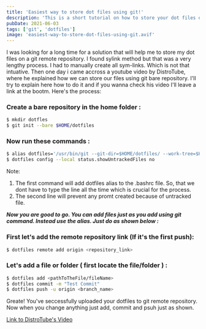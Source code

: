 ```yaml
---
title: 'Easiest way to store dot files using git!'
description: 'This is a short tutorial on how to store your dot files on a git remote repository.'
pubDate: 2021-06-03
tags: ['git', 'dotfiles']
image: 'easiest-way-to-store-dot-files-using-git.avif'
---
```


I was looking for a long time for a solution that will help me to store my dot files on a git remote repository. I found sylink method but that was a very lengthy process. I had to manually create all sym-links. Which is not that intuative. Then one day i came accross a youtube video by DistroTube, where he explained how we can store our files using git bare repository. I'll try to explain here how to do it and if you wanna check his video I'll leave a link at the bootm.
Here's the process:

### Create a bare repository in the home folder :

```sh
$ mkdir dotfles
$ git init --bare $HOME/dotfiles
```

### Now run these commands :

```sh
$ alias dotfiles='/usr/bin/git --git-dir=$HOME/dotfiles/ --work-tree=$HOME'
$ dotfiles config --local status.showUntrackedFiles no
```

Note:

1. The first command will add dotfiles alias to the .bashrc file. So, that we dont have to type the line all the time which is crucial for the process.
2. The second line will prevent any promt created because of untracked file.

**_Now you are good to go. You can add files just as you add using git command. Instead use the alias. Just do as shown below :_**

### First let's add the remote repository link (If it's the first push):

```sh
$ dotfiles remote add origin <repository_link>
```

### Let's add a file or folder ( first locate the file/folder ) :

```sh
$ dotfiles add <pathToTheFile/fileName>
$ dotfiles commit -m "Test Commit"
$ dotfiles push -u origin <branch_name>
```

Greate! You've seccessfully uploaded your dotfiles to git remote repository. Now when you change anything just add, commit and psuh just as shown.

[Link to DistroTube's Video](https://www.youtube.com/watch?v=tBoLDpTWVOM)
